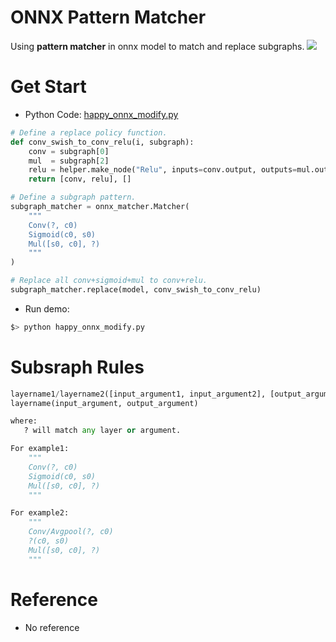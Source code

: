 # ONNX Pattern Matcher
Using **pattern matcher** in onnx model to match and replace subgraphs.
![](sample.png)


# Get Start
- Python Code: [happy_onnx_modify.py](happy_onnx_modify.py)
```python
# Define a replace policy function.
def conv_swish_to_conv_relu(i, subgraph):
    conv = subgraph[0]
    mul  = subgraph[2]
    relu = helper.make_node("Relu", inputs=conv.output, outputs=mul.output, name=f"{conv.output[0]}_relu")
    return [conv, relu], []

# Define a subgraph pattern.
subgraph_matcher = onnx_matcher.Matcher(
    """
    Conv(?, c0)
    Sigmoid(c0, s0)
    Mul([s0, c0], ?)
    """
)

# Replace all conv+sigmoid+mul to conv+relu.
subgraph_matcher.replace(model, conv_swish_to_conv_relu)
```

- Run demo:
```bash
$> python happy_onnx_modify.py
```

# Subsraph Rules
```python
layername1/layername2([input_argument1, input_argument2], [output_argument1, output_argument2])
layername(input_argument, output_argument)

where:
   ? will match any layer or argument.

For example1:
    """
    Conv(?, c0)
    Sigmoid(c0, s0)
    Mul([s0, c0], ?)
    """

For example2:
    """
    Conv/Avgpool(?, c0)
    ?(c0, s0)
    Mul([s0, c0], ?)
    """
```

# Reference
- No reference

